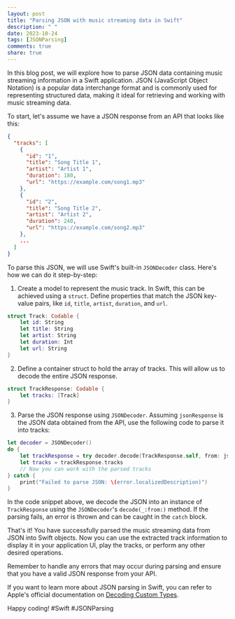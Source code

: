 ```yaml
---
layout: post
title: "Parsing JSON with music streaming data in Swift"
description: " "
date: 2023-10-24
tags: [JSONParsing]
comments: true
share: true
---
```


In this blog post, we will explore how to parse JSON data containing music streaming information in a Swift application. JSON (JavaScript Object Notation) is a popular data interchange format and is commonly used for representing structured data, making it ideal for retrieving and working with music streaming data.

To start, let's assume we have a JSON response from an API that looks like this:

```json
{
  "tracks": [
    {
      "id": "1",
      "title": "Song Title 1",
      "artist": "Artist 1",
      "duration": 180,
      "url": "https://example.com/song1.mp3"
    },
    {
      "id": "2",
      "title": "Song Title 2",
      "artist": "Artist 2",
      "duration": 240,
      "url": "https://example.com/song2.mp3"
    },
    ...
  ]
}
```

To parse this JSON, we will use Swift's built-in `JSONDecoder` class. Here's how we can do it step-by-step:

1. Create a model to represent the music track. In Swift, this can be achieved using a `struct`. Define properties that match the JSON key-value pairs, like `id`, `title`, `artist`, `duration`, and `url`.

```swift
struct Track: Codable {
    let id: String
    let title: String
    let artist: String
    let duration: Int
    let url: String
}
```

2. Define a container struct to hold the array of tracks. This will allow us to decode the entire JSON response.

```swift
struct TrackResponse: Codable {
    let tracks: [Track]
}
```

3. Parse the JSON response using `JSONDecoder`. Assuming `jsonResponse` is the JSON data obtained from the API, use the following code to parse it into tracks:

```swift
let decoder = JSONDecoder()
do {
    let trackResponse = try decoder.decode(TrackResponse.self, from: jsonResponse)
    let tracks = trackResponse.tracks
    // Now you can work with the parsed tracks
} catch {
    print("Failed to parse JSON: \(error.localizedDescription)")
}
```

In the code snippet above, we decode the JSON into an instance of `TrackResponse` using the `JSONDecoder`'s `decode(_:from:)` method. If the parsing fails, an error is thrown and can be caught in the `catch` block.

That's it! You have successfully parsed the music streaming data from JSON into Swift objects. Now you can use the extracted track information to display it in your application UI, play the tracks, or perform any other desired operations.

Remember to handle any errors that may occur during parsing and ensure that you have a valid JSON response from your API.

If you want to learn more about JSON parsing in Swift, you can refer to Apple's official documentation on [Decoding Custom Types](https://developer.apple.com/documentation/foundation/archives_and_serialization/encoding_and_decoding_custom_types).

Happy coding! #Swift #JSONParsing